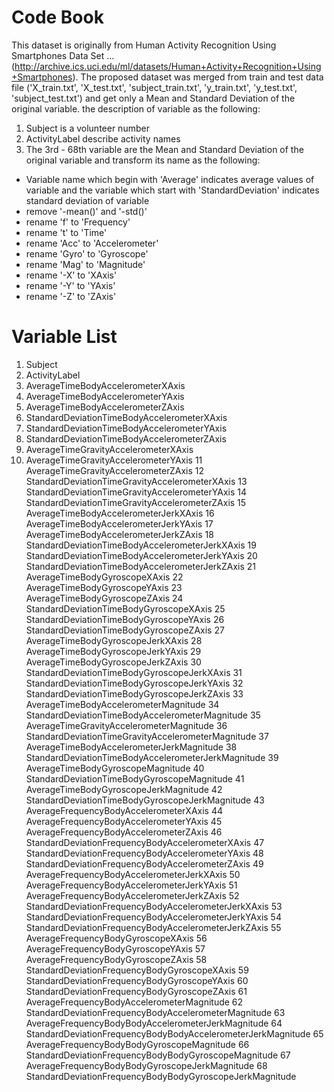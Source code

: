 Code Book
===================================================================================================

This dataset is originally from Human Activity Recognition Using Smartphones Data Set ...(http://archive.ics.uci.edu/ml/datasets/Human+Activity+Recognition+Using+Smartphones). The proposed dataset was merged from train and test data file ('X_train.txt', 'X_test.txt', 'subject_train.txt', 'y_train.txt', 'y_test.txt', 'subject_test.txt') and get only a Mean and Standard Deviation of the original variable. the description of variable as the following:

1. Subject is a volunteer number
2. ActivityLabel describe activity names
3. The 3rd - 68th variable are the Mean and Standard Deviation of the original variable and transform its name as the following:
- Variable name which begin with 'Average' indicates average values of variable and the variable which start with 'StandardDeviation' indicates standard deviation of variable
- remove '-mean()' and '-std()'
- rename 'f' to 'Frequency'
- rename 't' to 'Time'
- rename 'Acc' to 'Accelerometer'
- rename 'Gyro' to 'Gyroscope'
- rename 'Mag' to 'Magnitude'
- rename '-X' to 'XAxis'
- rename '-Y' to 'YAxis'
- rename '-Z' to 'ZAxis'

Variable List
===================================================================================================

1. Subject
2. ActivityLabel
3. AverageTimeBodyAccelerometerXAxis
4. AverageTimeBodyAccelerometerYAxis
5. AverageTimeBodyAccelerometerZAxis
6. StandardDeviationTimeBodyAccelerometerXAxis
7. StandardDeviationTimeBodyAccelerometerYAxis
8. StandardDeviationTimeBodyAccelerometerZAxis
9. AverageTimeGravityAccelerometerXAxis
10. AverageTimeGravityAccelerometerYAxis
11 AverageTimeGravityAccelerometerZAxis
12 StandardDeviationTimeGravityAccelerometerXAxis
13 StandardDeviationTimeGravityAccelerometerYAxis
14 StandardDeviationTimeGravityAccelerometerZAxis
15 AverageTimeBodyAccelerometerJerkXAxis
16 AverageTimeBodyAccelerometerJerkYAxis
17 AverageTimeBodyAccelerometerJerkZAxis
18 StandardDeviationTimeBodyAccelerometerJerkXAxis
19 StandardDeviationTimeBodyAccelerometerJerkYAxis
20 StandardDeviationTimeBodyAccelerometerJerkZAxis
21 AverageTimeBodyGyroscopeXAxis
22 AverageTimeBodyGyroscopeYAxis
23 AverageTimeBodyGyroscopeZAxis
24 StandardDeviationTimeBodyGyroscopeXAxis
25 StandardDeviationTimeBodyGyroscopeYAxis
26 StandardDeviationTimeBodyGyroscopeZAxis
27 AverageTimeBodyGyroscopeJerkXAxis
28 AverageTimeBodyGyroscopeJerkYAxis
29 AverageTimeBodyGyroscopeJerkZAxis
30 StandardDeviationTimeBodyGyroscopeJerkXAxis
31 StandardDeviationTimeBodyGyroscopeJerkYAxis
32 StandardDeviationTimeBodyGyroscopeJerkZAxis
33 AverageTimeBodyAccelerometerMagnitude
34 StandardDeviationTimeBodyAccelerometerMagnitude
35 AverageTimeGravityAccelerometerMagnitude
36 StandardDeviationTimeGravityAccelerometerMagnitude
37 AverageTimeBodyAccelerometerJerkMagnitude
38 StandardDeviationTimeBodyAccelerometerJerkMagnitude
39 AverageTimeBodyGyroscopeMagnitude
40 StandardDeviationTimeBodyGyroscopeMagnitude
41 AverageTimeBodyGyroscopeJerkMagnitude
42 StandardDeviationTimeBodyGyroscopeJerkMagnitude
43 AverageFrequencyBodyAccelerometerXAxis
44 AverageFrequencyBodyAccelerometerYAxis
45 AverageFrequencyBodyAccelerometerZAxis
46 StandardDeviationFrequencyBodyAccelerometerXAxis
47 StandardDeviationFrequencyBodyAccelerometerYAxis
48 StandardDeviationFrequencyBodyAccelerometerZAxis
49 AverageFrequencyBodyAccelerometerJerkXAxis
50 AverageFrequencyBodyAccelerometerJerkYAxis
51 AverageFrequencyBodyAccelerometerJerkZAxis
52 StandardDeviationFrequencyBodyAccelerometerJerkXAxis
53 StandardDeviationFrequencyBodyAccelerometerJerkYAxis
54 StandardDeviationFrequencyBodyAccelerometerJerkZAxis
55 AverageFrequencyBodyGyroscopeXAxis
56 AverageFrequencyBodyGyroscopeYAxis
57 AverageFrequencyBodyGyroscopeZAxis
58 StandardDeviationFrequencyBodyGyroscopeXAxis
59 StandardDeviationFrequencyBodyGyroscopeYAxis
60 StandardDeviationFrequencyBodyGyroscopeZAxis
61 AverageFrequencyBodyAccelerometerMagnitude
62 StandardDeviationFrequencyBodyAccelerometerMagnitude
63 AverageFrequencyBodyBodyAccelerometerJerkMagnitude
64 StandardDeviationFrequencyBodyBodyAccelerometerJerkMagnitude
65 AverageFrequencyBodyBodyGyroscopeMagnitude
66 StandardDeviationFrequencyBodyBodyGyroscopeMagnitude
67 AverageFrequencyBodyBodyGyroscopeJerkMagnitude
68 StandardDeviationFrequencyBodyBodyGyroscopeJerkMagnitude